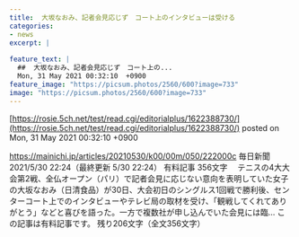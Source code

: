 ```yaml
---
title:  大坂なおみ、記者会見応じず　コート上のインタビューは受ける  
categories:
- news
excerpt: |
  
feature_text: |
  ##  大坂なおみ、記者会見応じず　コート上の...
  Mon, 31 May 2021 00:32:10  +0900
feature_image: "https://picsum.photos/2560/600?image=733"
image: "https://picsum.photos/2560/600?image=733"
---
```


[https://rosie.5ch.net/test/read.cgi/editorialplus/1622388730/](https://rosie.5ch.net/test/read.cgi/editorialplus/1622388730/)
posted on Mon, 31 May 2021 00:32:10  +0900

<!--more-->

https://mainichi.jp/articles/20210530/k00/00m/050/222000c 毎日新聞 2021/5/30 22:24（最終更新 5/30 22:24） 有料記事 356文字 　テニスの4大大会第2戦、全仏オープン（パリ）で記者会見に応じない意向を表明していた女子の大坂なおみ（日清食品）が30日、大会初日のシングルス1回戦で勝利後、センターコート上でのインタビューやテレビ局の取材を受け、「観戦してくれてありがとう」などと喜びを語った。一方で複数社が申し込んでいた会見には臨… この記事は有料記事です。 残り206文字（全文356文字）
